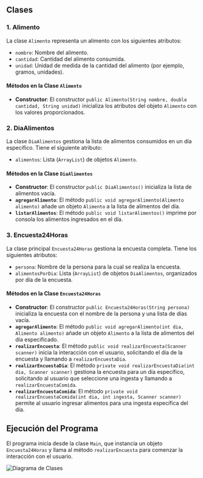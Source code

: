 
## Clases

### 1. Alimento

La clase `Alimento` representa un alimento con los siguientes atributos:
- `nombre`: Nombre del alimento.
- `cantidad`: Cantidad del alimento consumida.
- `unidad`: Unidad de medida de la cantidad del alimento (por ejemplo, gramos, unidades).

#### Métodos en la Clase `Alimento`

- **Constructor**: El constructor `public Alimento(String nombre, double cantidad, String unidad)` inicializa los atributos del objeto `Alimento` con los valores proporcionados.

### 2. DiaAlimentos

La clase `DiaAlimentos` gestiona la lista de alimentos consumidos en un día específico. Tiene el siguiente atributo:
- `alimentos`: Lista (`ArrayList`) de objetos `Alimento`.

#### Métodos en la Clase `DiaAlimentos`

- **Constructor**: El constructor `public DiaAlimentos()` inicializa la lista de alimentos vacía.
- **`agregarAlimento`**: El método `public void agregarAlimento(Alimento alimento)` añade un objeto `Alimento` a la lista de alimentos del día.
- **`listarAlimentos`**: El método `public void listarAlimentos()` imprime por consola los alimentos ingresados en el día.

### 3. Encuesta24Horas

La clase principal `Encuesta24Horas` gestiona la encuesta completa. Tiene los siguientes atributos:
- `persona`: Nombre de la persona para la cual se realiza la encuesta.
- `alimentosPorDia`: Lista (`ArrayList`) de objetos `DiaAlimentos`, organizados por día de la encuesta.

#### Métodos en la Clase `Encuesta24Horas`

- **Constructor**: El constructor `public Encuesta24Horas(String persona)` inicializa la encuesta con el nombre de la persona y una lista de días vacía.
- **`agregarAlimento`**: El método `public void agregarAlimento(int dia, Alimento alimento)` añade un objeto `Alimento` a la lista de alimentos del día especificado.
- **`realizarEncuesta`**: El método `public void realizarEncuesta(Scanner scanner)` inicia la interacción con el usuario, solicitando el día de la encuesta y llamando a `realizarEncuestaDia`.
- **`realizarEncuestaDia`**: El método `private void realizarEncuestaDia(int dia, Scanner scanner)` gestiona la encuesta para un día específico, solicitando al usuario que seleccione una ingesta y llamando a `realizarEncuestaComida`.
- **`realizarEncuestaComida`**: El método `private void realizarEncuestaComida(int dia, int ingesta, Scanner scanner)` permite al usuario ingresar alimentos para una ingesta específica del día.

## Ejecución del Programa

El programa inicia desde la clase `Main`, que instancía un objeto `Encuesta24Horas` y llama al método `realizarEncuesta` para comenzar la interacción con el usuario.

![Diagrama de Clases]([https://www.plantuml.com/plantuml/uml/bPB1IiGm48RlUOevjjXUn5CGsKK53nu4ds2s2IMGJcII2Yg-kzbeqhGhojwQoJzVlacpym4vp9CLOh3eFUojcJG51ny2e0Toqu6rXEV0XiPK6f22KQWaA3SVh4x5cL9foLqKKhDcT2U0RjFTYiziSsSmO_oF4UQrX3qplZqQ7wvpw2QTN7SrRIhXo7f4BawP8ejcA-7L6PNIDZAH5qRUArxtDCmwPYwl7XnZLdlHx1rXdcEj--GuUjNIjMOItsAR3V3tKTIHQYXqyFTGhEF-Et8-fF434ccEzE-F9ToVXADhTT0vdRTkCgfkZeF4-d-eUDNbAVQzM_rJKI_IxkRYXDXfKiTN_GK0](https://www.plantuml.com/plantuml/png/bPB1IiGm48RlUOevjjXUn5CHsKK53mg2H_4msuGII2OoIGLTV7TZtBHfLnRsrap--UQRq8qFo66qHlG6lOUjqLPHSB0N02sGipjM7Rm4rZIaKeyKj4JPWNJZpgXK72cLvjp5HAgMZEO8qAowQ_4j3ZPt6ZF67ummdplOCkFde_RXEeTkqkIogwfJ2GTM0_Bab2dTf5btyE6qJ6aJcSWp8zzDNlVKZofcBgyU76DMUrVi7M7UOwdxx3XwbTAbPX9VOwiLyFzLv2zLKsZWz5AiulqNSXvI-Hw954VwtySSRe_2qRKOT4xdhRDQbirnaLW_ZIgU-WarmJvjOEDdXJpu_22lRqKyxmnjwnQ_W2WFwNRrpc9vJfaqLsmKoT6Q7m00)https://www.plantuml.com/plantuml/png/bPB1IiGm48RlUOevjjXUn5CHsKK53mg2H_4msuGII2OoIGLTV7TZtBHfLnRsrap--UQRq8qFo66qHlG6lOUjqLPHSB0N02sGipjM7Rm4rZIaKeyKj4JPWNJZpgXK72cLvjp5HAgMZEO8qAowQ_4j3ZPt6ZF67ummdplOCkFde_RXEeTkqkIogwfJ2GTM0_Bab2dTf5btyE6qJ6aJcSWp8zzDNlVKZofcBgyU76DMUrVi7M7UOwdxx3XwbTAbPX9VOwiLyFzLv2zLKsZWz5AiulqNSXvI-Hw954VwtySSRe_2qRKOT4xdhRDQbirnaLW_ZIgU-WarmJvjOEDdXJpu_22lRqKyxmnjwnQ_W2WFwNRrpc9vJfaqLsmKoT6Q7m00)

